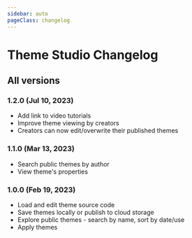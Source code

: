 ```yaml
---
sidebar: auto
pageClass: changelog
---
```


# Theme Studio Changelog

<m-social-links hideCommentCount />

<a-google-ad />

## All versions

### 1.2.0 (Jul 10, 2023)

- Add link to video tutorials
- Improve theme viewing by creators
- Creators can now edit/overwrite their published themes

### 1.1.0 (Mar 13, 2023)

- Search public themes by author
- View theme's properties

### 1.0.0 (Feb 19, 2023)

- Load and edit theme source code
- Save themes locally or publish to cloud storage
- Explore public themes - search by name, sort by date/use
- Apply themes
